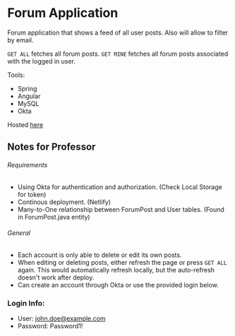 # Forum Application

Forum application that shows a feed of all user posts. Also will allow to filter by email.

`GET ALL` fetches all forum posts.
`GET MINE` fetches all forum posts associated with the logged in user.

Tools:
- Spring
- Angular
- MySQL
- Okta

Hosted [here](https://forum-app-586.netlify.com/)


## Notes for Professor
###### Requirements
- Using Okta for authentication and authorization. (Check Local Storage for token)
- Continous deployment. (Netlify)
- Many-to-One relationship between ForumPost and User tables. (Found in ForumPost.java entity)

###### General
- Each account is only able to delete or edit its own posts.
- When editing or deleting posts, either refresh the page or press `GET ALL` again. This would automatically refresh locally, but the auto-refresh doesn't work after deploy.
- Can create an account through Okta or use the provided login below.


### Login Info:

- User: john.doe@example.com
- Password: Password1!
